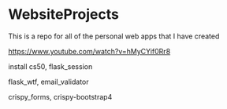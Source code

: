 # WebsiteProjects
This is a repo for all of the personal web apps that I have created

https://www.youtube.com/watch?v=hMyCYif0Rr8

install cs50, flask_session

flask_wtf, email_validator

crispy_forms, crispy-bootstrap4
